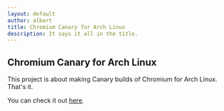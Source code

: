 ```yaml
---
layout: default
author: albert
title: Chromium Canary for Arch Linux
description: It says it all in the title.
---
```


## Chromium Canary for Arch Linux

This project is about making Canary builds of Chromium for Arch Linux. That's it.

You can check it out [here](https://github.com/tangalbert919/arch-chromium-canary).
